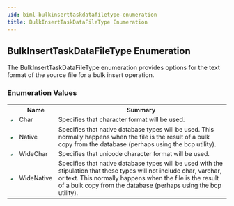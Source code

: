 ```yaml
---
uid: biml-bulkinserttaskdatafiletype-enumeration
title: BulkInsertTaskDataFileType Enumeration
---
```


## BulkInsertTaskDataFileType Enumeration

<div class="LanguageSummary"><div class ="SummaryItem">The BulkInsertTaskDataFileType enumeration provides options for the text format of the source file for a bulk insert operation.</div></div>
<div class="EnumValueGroup">

### Enumeration Values

<table id="EnumValue" class="MemberList"><tbody><tr><th class="MemberTypeIconColumnHeader">&nbsp;</th><th class="MemberNameColumnHeader">Name</th><th class="MemberSummaryColumnHeader">Summary</th></tr><tr class="cd0"><td align="center" class="MemberTypeIcon"><img src="enumValue.png"></img></td><td class="MemberName">Char</td><td class="MemberSummary"><div class ="SummaryItem">Specifies that character format will be used.</div></td></tr><tr class="cd1"><td align="center" class="MemberTypeIcon"><img src="enumValue.png"></img></td><td class="MemberName">Native</td><td class="MemberSummary"><div class ="SummaryItem">Specifies that native database types will be used.  This normally happens when the file is the result of a bulk copy from the database (perhaps using the bcp utility).</div></td></tr><tr class="cd0"><td align="center" class="MemberTypeIcon"><img src="enumValue.png"></img></td><td class="MemberName">WideChar</td><td class="MemberSummary"><div class ="SummaryItem">Specifies that unicode character format will be used.</div></td></tr><tr class="cd1"><td align="center" class="MemberTypeIcon"><img src="enumValue.png"></img></td><td class="MemberName">WideNative</td><td class="MemberSummary"><div class ="SummaryItem">Specifies that native database types will be used with the stipulation that these types will not include char, varchar, or text.  This normally happens when the file is the result of a bulk copy from the database (perhaps using the bcp utility).</div></td></tr></tbody></table>
</div>